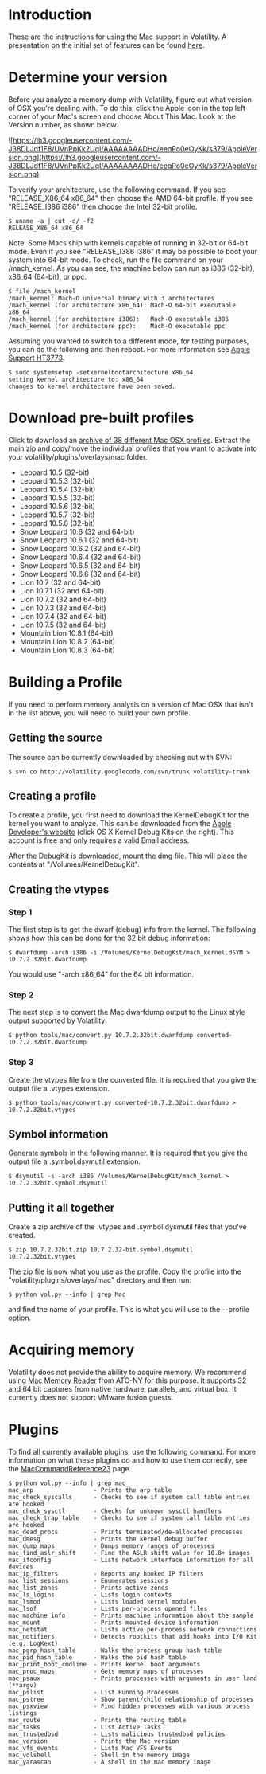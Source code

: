 

# Introduction #

These are the instructions for using the Mac support in Volatility. A presentation on the initial set of features can be found [here](http://www.slideshare.net/AndrewDFIR/mac-memory-analysis-with-volatility).

# Determine your version #

Before you analyze a memory dump with Volatility, figure out what version of OSX you're dealing with. To do this, click the Apple icon in the top left corner of your Mac's screen and choose About This Mac. Look at the Version number, as shown below.

![https://lh3.googleusercontent.com/-J38DLJdf1F8/UVnPpKk2UqI/AAAAAAAADHo/eeqPo0eOyKk/s379/AppleVersion.png](https://lh3.googleusercontent.com/-J38DLJdf1F8/UVnPpKk2UqI/AAAAAAAADHo/eeqPo0eOyKk/s379/AppleVersion.png)

To verify your architecture, use the following command. If you see "RELEASE\_X86\_64 x86\_64" then choose the AMD 64-bit profile. If you see "RELEASE\_I386 i386" then choose the Intel 32-bit profile.

```
$ uname -a | cut -d/ -f2
RELEASE_X86_64 x86_64
```

Note: Some Macs ship with kernels capable of running in 32-bit or 64-bit mode. Even if you see "RELEASE\_I386 i386" it may be possible to boot your system into 64-bit mode. To check, run the file command on your /mach\_kernel. As you can see, the machine below can run as i386 (32-bit), x86\_64 (64-bit), or ppc.

```
$ file /mach_kernel 
/mach_kernel: Mach-O universal binary with 3 architectures
/mach_kernel (for architecture x86_64):	Mach-O 64-bit executable x86_64
/mach_kernel (for architecture i386):	Mach-O executable i386
/mach_kernel (for architecture ppc):	Mach-O executable ppc
```

Assuming you wanted to switch to a different mode, for testing purposes, you can do the following and then reboot. For more information see [Apple Support HT3773](https://support.apple.com/kb/HT3773).

```
$ sudo systemsetup -setkernelbootarchitecture x86_64
setting kernel architecture to: x86_64
changes to kernel architecture have been saved.
```

# Download pre-built profiles #

Click to download an [archive of 38 different Mac OSX profiles](https://code.google.com/p/volatility/downloads/detail?name=MacProfilesAll.zip). Extract the main zip and copy/move the individual profiles that you want to activate into your volatility/plugins/overlays/mac folder.

  * Leopard 10.5 (32-bit)
  * Leopard 10.5.3 (32-bit)
  * Leopard 10.5.4 (32-bit)
  * Leopard 10.5.5 (32-bit)
  * Leopard 10.5.6 (32-bit)
  * Leopard 10.5.7 (32-bit)
  * Leopard 10.5.8 (32-bit)
  * Snow Leopard 10.6 (32 and 64-bit)
  * Snow Leopard 10.6.1 (32 and 64-bit)
  * Snow Leopard 10.6.2 (32 and 64-bit)
  * Snow Leopard 10.6.4 (32 and 64-bit)
  * Snow Leopard 10.6.5 (32 and 64-bit)
  * Snow Leopard 10.6.6 (32 and 64-bit)
  * Lion 10.7 (32 and 64-bit)
  * Lion 10.7.1 (32 and 64-bit)
  * Lion 10.7.2 (32 and 64-bit)
  * Lion 10.7.3 (32 and 64-bit)
  * Lion 10.7.4 (32 and 64-bit)
  * Lion 10.7.5 (32 and 64-bit)
  * Mountain Lion 10.8.1 (64-bit)
  * Mountain Lion 10.8.2 (64-bit)
  * Mountain Lion 10.8.3 (64-bit)

# Building a Profile #

If you need to perform memory analysis on a version of Mac OSX that isn't in the list above, you will need to build your own profile.

## Getting the source ##

The source can be currently downloaded by checking out with SVN:

```
$ svn co http://volatility.googlecode.com/svn/trunk volatility-trunk
```

## Creating a profile ##

To create a profile, you first need to download the KernelDebugKit for the kernel you want to analyze. This can be downloaded from the [Apple Developer's website](http://developer.apple.com/hardwaredrivers) (click OS X Kernel Debug Kits on the right). This account is free and only requires a valid Email address.

After the DebugKit is downloaded, mount the dmg file. This will place the contents at "/Volumes/KernelDebugKit".

## Creating the vtypes ##

### Step 1 ###

The first step is to get the dwarf (debug) info from the kernel. The following shows how this can be done for the 32 bit debug information:

```
$ dwarfdump -arch i386 -i /Volumes/KernelDebugKit/mach_kernel.dSYM > 10.7.2.32bit.dwarfdump
```

You would use "-arch x86\_64" for the 64 bit information.

### Step 2 ###

The next step is to convert the Mac dwarfdump output to the Linux style output supported by Volatility:

```
$ python tools/mac/convert.py 10.7.2.32bit.dwarfdump converted-10.7.2.32bit.dwarfdump
```

### Step 3 ###

Create the vtypes file from the converted file. It is required that you give the output file a .vtypes extension.

```
$ python tools/mac/convert.py converted-10.7.2.32bit.dwarfdump > 10.7.2.32bit.vtypes
```

## Symbol information ##

Generate symbols in the following manner. It is required that you give the output file a .symbol.dsymutil extension.

```
$ dsymutil -s -arch i386 /Volumes/KernelDebugKit/mach_kernel > 10.7.2.32bit.symbol.dsymutil 
```

## Putting it all together ##

Create a zip archive of the .vtypes and .symbol.dysmutil files that you've created.

```
$ zip 10.7.2.32bit.zip 10.7.2.32-bit.symbol.dsymutil 10.7.2.32bit.vtypes 
```

The zip file is now what you use as the profile. Copy the profile into the "volatility/plugins/overlays/mac" directory and then run:

```
$ python vol.py --info | grep Mac
```

and find the name of your profile. This is what you will use to the --profile option.

# Acquiring memory #

Volatility does not provide the ability to acquire memory. We recommend using [Mac Memory Reader](http://www.cybermarshal.com/index.php/cyber-marshal-utilities/mac-memory-reader) from ATC-NY for this purpose. It supports 32 and 64 bit captures from native hardware, parallels, and virtual box. It currently does not support VMware fusion guests.

# Plugins #

To find all currently available plugins, use the following command. For more information on what these plugins do and how to use them correctly, see the [MacCommandReference23](MacCommandReference23.md) page.

```
$ python vol.py --info | grep mac_
mac_arp                 - Prints the arp table
mac_check_syscalls      - Checks to see if system call table entries are hooked
mac_check_sysctl        - Checks for unknown sysctl handlers
mac_check_trap_table    - Checks to see if system call table entries are hooked
mac_dead_procs          - Prints terminated/de-allocated processes
mac_dmesg               - Prints the kernel debug buffer
mac_dump_maps           - Dumps memory ranges of processes
mac_find_aslr_shift     - Find the ASLR shift value for 10.8+ images
mac_ifconfig            - Lists network interface information for all devices
mac_ip_filters          - Reports any hooked IP filters
mac_list_sessions       - Enumerates sessions
mac_list_zones          - Prints active zones
mac_ls_logins           - Lists login contexts
mac_lsmod               - Lists loaded kernel modules
mac_lsof                - Lists per-process opened files
mac_machine_info        - Prints machine information about the sample
mac_mount               - Prints mounted device information
mac_netstat             - Lists active per-process network connections
mac_notifiers           - Detects rootkits that add hooks into I/O Kit (e.g. LogKext)
mac_pgrp_hash_table     - Walks the process group hash table
mac_pid_hash_table      - Walks the pid hash table
mac_print_boot_cmdline  - Prints kernel boot arguments
mac_proc_maps           - Gets memory maps of processes
mac_psaux               - Prints processes with arguments in user land (**argv)
mac_pslist              - List Running Processes
mac_pstree              - Show parent/child relationship of processes
mac_psxview             - Find hidden processes with various process listings
mac_route               - Prints the routing table
mac_tasks               - List Active Tasks
mac_trustedbsd          - Lists malicious trustedbsd policies
mac_version             - Prints the Mac version
mac_vfs_events          - Lists Mac VFS Events
mac_volshell            - Shell in the memory image
mac_yarascan            - A shell in the mac memory image
```